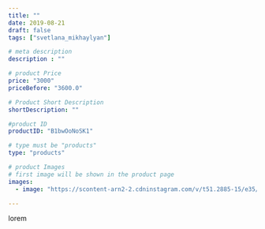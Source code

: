 ```yaml
---
title: ""
date: 2019-08-21
draft: false
tags: ["svetlana_mikhaylyan"]

# meta description
description : ""

# product Price
price: "3000"
priceBefore: "3600.0"

# Product Short Description
shortDescription: ""

#product ID
productID: "B1bwOoNoSK1"

# type must be "products"
type: "products"

# product Images
# first image will be shown in the product page
images:
  - image: "https://scontent-arn2-2.cdninstagram.com/v/t51.2885-15/e35/67311829_507833563378880_208609559741248777_n.jpg?se=7&tp=1&_nc_ht=scontent-arn2-2.cdninstagram.com&_nc_cat=108&_nc_ohc=smoThYfVWqsAX-a5bFh&ccb=7-4&oh=778027f4acb6b1bca64cefcf6446dd0a&oe=6084C51B&_nc_sid=86f79a&ig_cache_key=MjExNTQ5NjU2MTQ2NDEyNDA4NQ%3D%3D.2-ccb7-4"

---
```

lorem
